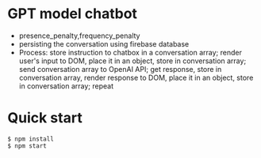 # GPT model chatbot

- presence_penalty,frequency_penalty
- persisting the conversation using firebase database
- Process: store instruction to chatbox in a conversation array; render user's input to DOM, place it in an object, store in conversation array; send conversation array to OpenAI API; get response, store in conversation array, render response to DOM, place it in an object, store in conversation array; repeat

# Quick start

```
$ npm install
$ npm start
```
